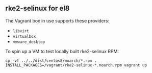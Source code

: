 rke2-selinux for el8
---

The Vagrant box in use supports these providers:
- `libvirt`
- `virtualbox`
- `vmware_desktop`

To spin up a VM to test locally built rke2-selinux RPM:
```shell
cp -vf ../../dist/centos8/noarch/*.rpm .
INSTALL_PACKAGES=/vagrant/rke2-selinux-*.noarch.rpm vagrant up
```

